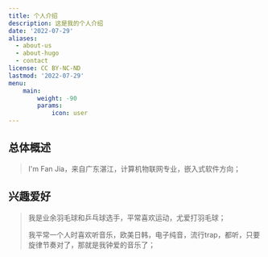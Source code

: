 ```yaml
---
title: 个人介绍
description: 这是我的个人介绍
date: '2022-07-29'
aliases:
  - about-us
  - about-hugo
  - contact
license: CC BY-NC-ND
lastmod: '2022-07-29'
menu:
    main: 
        weight: -90
        params:
            icon: user
---
```

## 总体概述
> I'm Fan Jia，来自广东湛江，计算机物联网专业，嵌入式软件方向；

## 兴趣爱好
> 我是业余羽毛球和乒乓球选手，平常喜欢运动，尤爱打羽毛球；
>
> 我平常一个人时喜欢听音乐，欧美日韩，电子纯音，流行trap，都听，只要旋律节奏对了，那就是我钟爱的音乐了；



